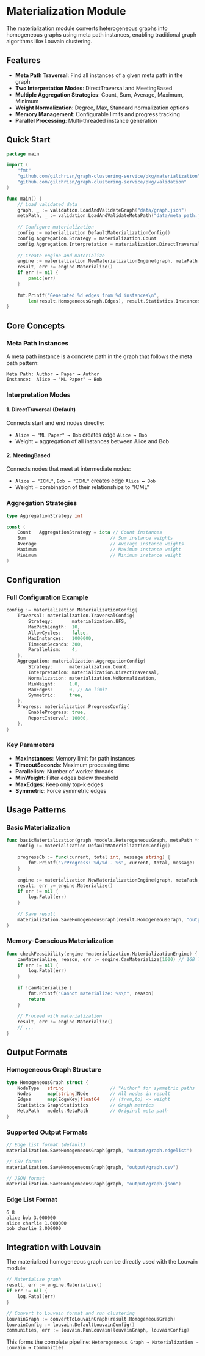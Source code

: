 # Materialization Module

The materialization module converts heterogeneous graphs into homogeneous graphs using meta path instances, enabling traditional graph algorithms like Louvain clustering.

## Features

- **Meta Path Traversal**: Find all instances of a given meta path in the graph
- **Two Interpretation Modes**: DirectTraversal and MeetingBased
- **Multiple Aggregation Strategies**: Count, Sum, Average, Maximum, Minimum
- **Weight Normalization**: Degree, Max, Standard normalization options
- **Memory Management**: Configurable limits and progress tracking
- **Parallel Processing**: Multi-threaded instance generation

## Quick Start

```go
package main

import (
    "fmt"
    "github.com/gilchrisn/graph-clustering-service/pkg/materialization"
    "github.com/gilchrisn/graph-clustering-service/pkg/validation"
)

func main() {
    // Load validated data
    graph, _ := validation.LoadAndValidateGraph("data/graph.json")
    metaPath, _ := validation.LoadAndValidateMetaPath("data/meta_path.json")
    
    // Configure materialization
    config := materialization.DefaultMaterializationConfig()
    config.Aggregation.Strategy = materialization.Count
    config.Aggregation.Interpretation = materialization.DirectTraversal
    
    // Create engine and materialize
    engine := materialization.NewMaterializationEngine(graph, metaPath, config, nil)
    result, err := engine.Materialize()
    if err != nil {
        panic(err)
    }
    
    fmt.Printf("Generated %d edges from %d instances\n", 
        len(result.HomogeneousGraph.Edges), result.Statistics.InstancesGenerated)
}
```

## Core Concepts

### Meta Path Instances
A meta path instance is a concrete path in the graph that follows the meta path pattern:

```
Meta Path: Author → Paper → Author
Instance:  Alice → "ML Paper" → Bob
```

### Interpretation Modes

#### 1. DirectTraversal (Default)
Connects start and end nodes directly:
- `Alice → "ML Paper" → Bob` creates edge `Alice ↔ Bob`
- Weight = aggregation of all instances between Alice and Bob

#### 2. MeetingBased  
Connects nodes that meet at intermediate nodes:
- `Alice → "ICML"`, `Bob → "ICML"` creates edge `Alice ↔ Bob`
- Weight = combination of their relationships to "ICML"

### Aggregation Strategies

```go
type AggregationStrategy int

const (
    Count   AggregationStrategy = iota // Count instances
    Sum                               // Sum instance weights
    Average                           // Average instance weights  
    Maximum                           // Maximum instance weight
    Minimum                           // Minimum instance weight
)
```

## Configuration

### Full Configuration Example

```go
config := materialization.MaterializationConfig{
    Traversal: materialization.TraversalConfig{
        Strategy:       materialization.BFS,
        MaxPathLength:  10,
        AllowCycles:    false,
        MaxInstances:   1000000,
        TimeoutSeconds: 300,
        Parallelism:    4,
    },
    Aggregation: materialization.AggregationConfig{
        Strategy:      materialization.Count,
        Interpretation: materialization.DirectTraversal,
        Normalization: materialization.NoNormalization,
        MinWeight:     1.0,
        MaxEdges:      0, // No limit
        Symmetric:     true,
    },
    Progress: materialization.ProgressConfig{
        EnableProgress: true,
        ReportInterval: 10000,
    },
}
```

### Key Parameters

- **MaxInstances**: Memory limit for path instances
- **TimeoutSeconds**: Maximum processing time
- **Parallelism**: Number of worker threads
- **MinWeight**: Filter edges below threshold
- **MaxEdges**: Keep only top-k edges
- **Symmetric**: Force symmetric edges

## Usage Patterns

### Basic Materialization

```go
func basicMaterialization(graph *models.HeterogeneousGraph, metaPath *models.MetaPath) {
    config := materialization.DefaultMaterializationConfig()
    
    progressCb := func(current, total int, message string) {
        fmt.Printf("\rProgress: %d/%d - %s", current, total, message)
    }
    
    engine := materialization.NewMaterializationEngine(graph, metaPath, config, progressCb)
    result, err := engine.Materialize()
    if err != nil {
        log.Fatal(err)
    }
    
    // Save result
    materialization.SaveHomogeneousGraph(result.HomogeneousGraph, "output/graph.edgelist")
}
```

### Memory-Conscious Materialization

```go
func checkFeasibility(engine *materialization.MaterializationEngine) {
    canMaterialize, reason, err := engine.CanMaterialize(1000) // 1GB limit
    if err != nil {
        log.Fatal(err)
    }
    
    if !canMaterialize {
        fmt.Printf("Cannot materialize: %s\n", reason)
        return
    }
    
    // Proceed with materialization
    result, err := engine.Materialize()
    // ...
}
```

## Output Formats

### Homogeneous Graph Structure

```go
type HomogeneousGraph struct {
    NodeType   string                 // "Author" for symmetric paths
    Nodes      map[string]Node        // All nodes in result
    Edges      map[EdgeKey]float64    // (from,to) -> weight  
    Statistics GraphStatistics        // Graph metrics
    MetaPath   models.MetaPath        // Original meta path
}
```

### Supported Output Formats

```go
// Edge list format (default)
materialization.SaveHomogeneousGraph(graph, "output/graph.edgelist")

// CSV format  
materialization.SaveHomogeneousGraph(graph, "output/graph.csv")

// JSON format
materialization.SaveHomogeneousGraph(graph, "output/graph.json")
```

### Edge List Format
```
6 8
alice bob 3.000000
alice charlie 1.000000
bob charlie 2.000000
```

## Integration with Louvain

The materialized homogeneous graph can be directly used with the Louvain module:

```go
// Materialize graph
result, err := engine.Materialize()
if err != nil {
    log.Fatal(err)
}

// Convert to Louvain format and run clustering
louvainGraph := convertToLouvainGraph(result.HomogeneousGraph)
louvainConfig := louvain.DefaultLouvainConfig()
communities, err := louvain.RunLouvain(louvainGraph, louvainConfig)
```

This forms the complete pipeline: `Heterogeneous Graph → Materialization → Louvain → Communities`